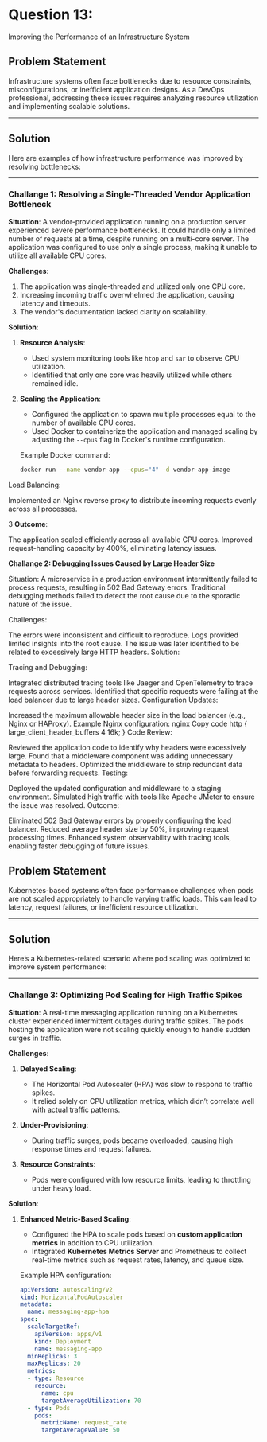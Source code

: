 # Question 13: 
Improving the Performance of an Infrastructure System

## Problem Statement

Infrastructure systems often face bottlenecks due to resource constraints, misconfigurations, or inefficient application designs. As a DevOps professional, addressing these issues requires analyzing resource utilization and implementing scalable solutions.

---

## Solution

Here are examples of how infrastructure performance was improved by resolving bottlenecks:

---

### **Challange 1: Resolving a Single-Threaded Vendor Application Bottleneck**

**Situation**:
A vendor-provided application running on a production server experienced severe performance bottlenecks. It could handle only a limited number of requests at a time, despite running on a multi-core server. The application was configured to use only a single process, making it unable to utilize all available CPU cores.

**Challenges**:
1. The application was single-threaded and utilized only one CPU core.
2. Increasing incoming traffic overwhelmed the application, causing latency and timeouts.
3. The vendor's documentation lacked clarity on scalability.

**Solution**:
1. **Resource Analysis**:
   - Used system monitoring tools like `htop` and `sar` to observe CPU utilization.
   - Identified that only one core was heavily utilized while others remained idle.

2. **Scaling the Application**:
   - Configured the application to spawn multiple processes equal to the number of available CPU cores.
   - Used Docker to containerize the application and managed scaling by adjusting the `--cpus` flag in Docker's runtime configuration.

   Example Docker command:
   ```bash
   docker run --name vendor-app --cpus="4" -d vendor-app-image

Load Balancing:

Implemented an Nginx reverse proxy to distribute incoming requests evenly across all processes.

3 **Outcome**:

The application scaled efficiently across all available CPU cores.
Improved request-handling capacity by 400%, eliminating latency issues.



**Challange 2: Debugging Issues Caused by Large Header Size**

Situation: A microservice in a production environment intermittently failed to process requests, resulting in 502 Bad Gateway errors. Traditional debugging methods failed to detect the root cause due to the sporadic nature of the issue.

Challenges:

The errors were inconsistent and difficult to reproduce.
Logs provided limited insights into the root cause.
The issue was later identified to be related to excessively large HTTP headers.
Solution:

Tracing and Debugging:

Integrated distributed tracing tools like Jaeger and OpenTelemetry to trace requests across services.
Identified that specific requests were failing at the load balancer due to large header sizes.
Configuration Updates:

Increased the maximum allowable header size in the load balancer (e.g., Nginx or HAProxy).
Example Nginx configuration:
nginx
Copy code
http {
    large_client_header_buffers 4 16k;
}
Code Review:

Reviewed the application code to identify why headers were excessively large.
Found that a middleware component was adding unnecessary metadata to headers.
Optimized the middleware to strip redundant data before forwarding requests.
Testing:

Deployed the updated configuration and middleware to a staging environment.
Simulated high traffic with tools like Apache JMeter to ensure the issue was resolved.
Outcome:

Eliminated 502 Bad Gateway errors by properly configuring the load balancer.
Reduced average header size by 50%, improving request processing times.
Enhanced system observability with tracing tools, enabling faster debugging of future issues.


## Problem Statement

Kubernetes-based systems often face performance challenges when pods are not scaled appropriately to handle varying traffic loads. This can lead to latency, request failures, or inefficient resource utilization.

---

## Solution

Here’s a Kubernetes-related scenario where pod scaling was optimized to improve system performance:

---

### **Challange 3: Optimizing Pod Scaling for High Traffic Spikes**

**Situation**:
A real-time messaging application running on a Kubernetes cluster experienced intermittent outages during traffic spikes. The pods hosting the application were not scaling quickly enough to handle sudden surges in traffic.

**Challenges**:
1. **Delayed Scaling**:
   - The Horizontal Pod Autoscaler (HPA) was slow to respond to traffic spikes.
   - It relied solely on CPU utilization metrics, which didn’t correlate well with actual traffic patterns.

2. **Under-Provisioning**:
   - During traffic surges, pods became overloaded, causing high response times and request failures.

3. **Resource Constraints**:
   - Pods were configured with low resource limits, leading to throttling under heavy load.

**Solution**:
1. **Enhanced Metric-Based Scaling**:
   - Configured the HPA to scale pods based on **custom application metrics** in addition to CPU utilization.
   - Integrated **Kubernetes Metrics Server** and Prometheus to collect real-time metrics such as request rates, latency, and queue size.

   Example HPA configuration:
   ```yaml
   apiVersion: autoscaling/v2
   kind: HorizontalPodAutoscaler
   metadata:
     name: messaging-app-hpa
   spec:
     scaleTargetRef:
       apiVersion: apps/v1
       kind: Deployment
       name: messaging-app
     minReplicas: 3
     maxReplicas: 20
     metrics:
     - type: Resource
       resource:
         name: cpu
         targetAverageUtilization: 70
     - type: Pods
       pods:
         metricName: request_rate
         targetAverageValue: 50
